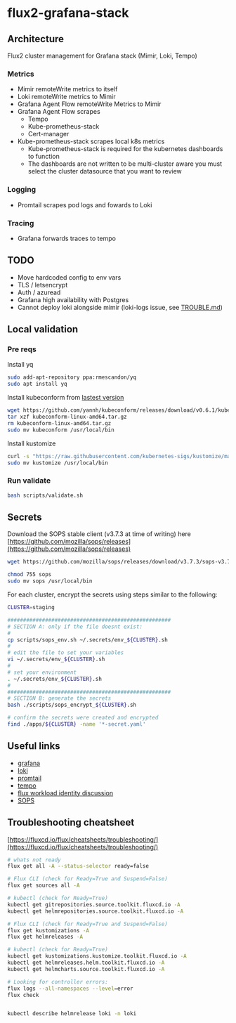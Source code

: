 # flux2-grafana-stack

## Architecture

Flux2 cluster management for Grafana stack (Mimir, Loki, Tempo)

### Metrics

- Mimir remoteWrite metrics to itself
- Loki remoteWrite metrics to Mimir
- Grafana Agent Flow remoteWrite Metrics to Mimir
- Grafana Agent Flow scrapes
  - Tempo
  - Kube-prometheus-stack
  - Cert-manager
- Kube-prometheus-stack scrapes local k8s metrics
  - Kube-prometheus-stack is required for the kubernetes dashboards to function
  - The dashboards are not written to be multi-cluster aware you must select the cluster datasource that you want to review

### Logging

- Promtail scrapes pod logs and fowards to Loki

### Tracing

- Grafana forwards traces to tempo

## TODO

- Move hardcoded config to env vars
- TLS / letsencrypt
- Auth / azuread
- Grafana high availability with Postgres
- Cannot deploy loki alongside mimir (loki-logs issue, see [TROUBLE.md](TROUBLE.md))

## Local validation

### Pre reqs

Install yq

```bash
sudo add-apt-repository ppa:rmescandon/yq
sudo apt install yq
```

Install kubeconform from [lastest version](https://github.com/yannh/kubeconform/releases)

```bash
wget https://github.com/yannh/kubeconform/releases/download/v0.6.1/kubeconform-linux-amd64.tar.gz
tar xzf kubeconform-linux-amd64.tar.gz
rm kubeconform-linux-amd64.tar.gz
sudo mv kubeconform /usr/local/bin
```

Install kustomize

```bash
curl -s "https://raw.githubusercontent.com/kubernetes-sigs/kustomize/master/hack/install_kustomize.sh"  | bash
sudo mv kustomize /usr/local/bin
```

### Run validate

```bash
bash scripts/validate.sh
```

## Secrets

Download the SOPS stable client (v3.7.3 at time of writing) here [https://github.com/mozilla/sops/releases](https://github.com/mozilla/sops/releases)

```bash
wget https://github.com/mozilla/sops/releases/download/v3.7.3/sops-v3.7.3.linux.amd64 -O sops

chmod 755 sops
sudo mv sops /usr/local/bin
```

For each cluster, encrypt the secrets using steps similar to the following:

```bash
CLUSTER=staging

####################################################
# SECTION A: only if the file doesnt exist:
#
cp scripts/sops_env.sh ~/.secrets/env_${CLUSTER}.sh
#
# edit the file to set your variables
vi ~/.secrets/env_${CLUSTER}.sh
#
# set your environment
. ~/.secrets/env_${CLUSTER}.sh
#
####################################################
# SECTION B: generate the secrets
bash ./scripts/sops_encrypt_${CLUSTER}.sh

# confirm the secrets were created and encrypted
find ./apps/${CLUSTER} -name '*-secret.yaml'
```

## Useful links

- [grafana](https://github.com/grafana/helm-charts/tree/main/charts/grafana)
- [loki](https://github.com/grafana/loki/tree/main/production/helm/loki)
- [promtail](https://github.com/grafana/helm-charts/tree/main/charts/promtail)
- [tempo](https://github.com/grafana/helm-charts/blob/main/charts/tempo/README.md)
- [flux workload identity discussion](https://github.com/fluxcd/flux2/discussions/3917)
- [SOPS](https://fluxcd.io/flux/guides/mozilla-sops/#azure)

## Troubleshooting cheatsheet

[https://fluxcd.io/flux/cheatsheets/troubleshooting/](https://fluxcd.io/flux/cheatsheets/troubleshooting/)

```bash
# whats not ready
flux get all -A --status-selector ready=false

# Flux CLI (check for Ready=True and Suspend=False)
flux get sources all -A

# kubectl (check for Ready=True)
kubectl get gitrepositories.source.toolkit.fluxcd.io -A
kubectl get helmrepositories.source.toolkit.fluxcd.io -A

# Flux CLI (check for Ready=True and Suspend=False)
flux get kustomizations -A
flux get helmreleases -A

# kubectl (check for Ready=True)
kubectl get kustomizations.kustomize.toolkit.fluxcd.io -A
kubectl get helmreleases.helm.toolkit.fluxcd.io -A
kubectl get helmcharts.source.toolkit.fluxcd.io -A

# Looking for controller errors:
flux logs --all-namespaces --level=error
flux check


kubectl describe helmrelease loki -n loki
```
